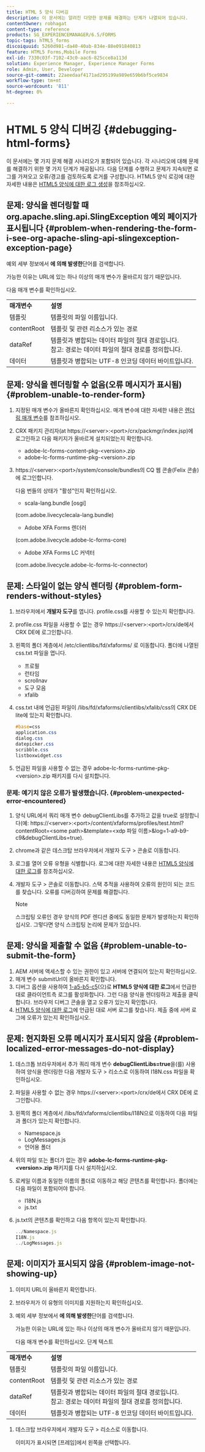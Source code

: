 ```yaml
---
title: HTML 5 양식 디버깅
description: 이 문서에는 알려진 다양한 문제를 해결하는 단계가 나열되어 있습니다.
contentOwner: robhagat
content-type: reference
products: SG_EXPERIENCEMANAGER/6.5/FORMS
topic-tags: hTML5_forms
discoiquuid: 5260d981-da40-40ab-834e-88e091840813
feature: HTML5 Forms,Mobile Forms
exl-id: 7330c03f-7102-43c0-aac6-825cce8a113d
solution: Experience Manager, Experience Manager Forms
role: Admin, User, Developer
source-git-commit: 22aeedaaf4171ad295199a989e659b6bf5ce9834
workflow-type: tm+mt
source-wordcount: '811'
ht-degree: 0%

---
```


# HTML 5 양식 디버깅 {#debugging-html-forms}

이 문서에는 몇 가지 문제 해결 시나리오가 포함되어 있습니다. 각 시나리오에 대해 문제를 해결하기 위한 몇 가지 단계가 제공됩니다. 다음 단계를 수행하고 문제가 지속되면 로그를 가져오고 오류/경고를 검토하도록 로거를 구성합니다. HTML5 양식 로깅에 대한 자세한 내용은 [HTML5 양식에 대한 로그 생성](/help/forms/enable-logs.md)을 참조하십시오.

## 문제: 양식을 렌더링할 때 org.apache.sling.api.SlingException 예외 페이지가 표시됩니다 {#problem-when-rendering-the-form-i-see-org-apache-sling-api-slingexception-exception-page}

예외 세부 정보에서 **에 의해 발생한**&#x200B;단어를 검색합니다.

가능한 이유는 URL에 있는 하나 이상의 매개 변수가 올바르지 않기 때문입니다.

다음 매개 변수를 확인하십시오.

<table>
 <tbody>
  <tr>
   <td><strong>매개변수</strong></td>
   <td><strong>설명</strong></td>
  </tr>
  <tr>
   <td>템플릿</td>
   <td>템플릿의 파일 이름입니다.</td>
  </tr>
  <tr>
   <td>contentRoot</td>
   <td>템플릿 및 관련 리소스가 있는 경로</td>
  </tr>
  <tr>
   <td>dataRef</td>
   <td>템플릿과 병합되는 데이터 파일의 절대 경로입니다.<br /> 참고: 경로는 데이터 파일의 절대 경로를 정의합니다.</td>
  </tr>
  <tr>
   <td>데이터</td>
   <td>템플릿과 병합되는 UTF-8 인코딩 데이터 바이트입니다.</td>
  </tr>
 </tbody>
</table>

## 문제: 양식을 렌더링할 수 없음(오류 메시지가 표시됨) {#problem-unable-to-render-form}

1. 지정된 매개 변수가 올바른지 확인하십시오. 매개 변수에 대한 자세한 내용은 [렌더링 매개 변수](#problem-when-rendering-the-form-i-see-org-apache-sling-api-slingexception-exception-page)를 참조하십시오.
1. CRX 패키지 관리자(at https://&lt;server>:&lt;port>/crx/packmgr/index.jsp)에 로그인하고 다음 패키지가 올바르게 설치되었는지 확인합니다.

   * adobe-lc-forms-content-pkg-&lt;version>.zip
   * adobe-lc-forms-runtime-pkg-&lt;version>.zip

1. https://&lt;server>:&lt;port>/system/console/bundles의 CQ 웹 콘솔(Felix 콘솔)에 로그인합니다.

   다음 번들의 상태가 &quot;활성&quot;인지 확인하십시오.

   * scala-lang.bundle [osgi]

   (com.adobe.livecyclecala-lang.bundle)

   * Adobe XFA Forms 렌더러

   (com.adobe.livecycle.adobe-lc-forms-core)

   * Adobe XFA Forms LC 커넥터

   (com.adobe.livecycle.adobe-lc-forms-lc-connector)

## 문제: 스타일이 없는 양식 렌더링 {#problem-form-renders-without-styles}

1. 브라우저에서 **개발자 도구**&#x200B;를 엽니다. profile.css를 사용할 수 있는지 확인합니다.
1. profile.css 파일을 사용할 수 없는 경우 https://&lt;server>:&lt;port>/crx/de에서 CRX DE에 로그인합니다.
1. 왼쪽의 폴더 계층에서 /etc/clientlibs/fd/xfaforms/ 로 이동합니다. 폴더에 나열된 css.txt 파일을 엽니다.

   * 프로필
   * 런타임
   * scrollnav
   * 도구 모음
   * xfalib

1. css.txt 내에 언급된 파일이 /libs/fd/xfaforms/clientlibs/xfalib/css의 CRX DE lite에 있는지 확인합니다.

   ```css
   #base=css
   application.css
   dialog.css
   datepicker.css
   scribble.css
   listboxwidget.css
   ```

1. 언급된 파일을 사용할 수 없는 경우 adobe-lc-forms-runtime-pkg-&lt;version>.zip 패키지를 다시 설치합니다.

### 문제: 예기치 않은 오류가 발생했습니다. {#problem-unexpected-error-encountered}

1. 양식 URL에서 쿼리 매개 변수 debugClientLibs를 추가하고 값을 true로 설정합니다(예: https://&lt;server>:&lt;port>/content/xfaforms/profiles/test.html?contentRoot=&lt;some path>&amp;template=&lt;xdp 파일 이름>&amp;log=1-a9-b9-c9&amp;debugClientLibs=true).
1. chrome과 같은 데스크탑 브라우저에서 개발자 도구 > 콘솔로 이동합니다.
1. 로그를 열어 오류 유형을 식별합니다. 로그에 대한 자세한 내용은 [HTML5 양식에 대한 로그](/help/forms/enable-logs.md)를 참조하십시오.
1. 개발자 도구 > 콘솔로 이동합니다. 스택 추적을 사용하여 오류의 원인이 되는 코드를 찾습니다. 오류를 디버깅하여 문제를 해결합니다.

   >[!NOTE]
   >
   >스크립팅 오류인 경우 양식의 PDF 렌디션 중에도 동일한 문제가 발생하는지 확인하십시오. 그렇다면 양식 스크립팅 논리에 문제가 있습니다.

## 문제: 양식을 제출할 수 없음 {#problem-unable-to-submit-the-form}

1. AEM 서버에 액세스할 수 있는 권한이 있고 서버에 연결되어 있는지 확인하십시오.
1. 매개 변수 submitUrl이 올바른지 확인합니다.
1. 디버그 옵션을 사용하여 [1-a5-b5-c5](/help/forms/enable-logs.md)(으)로 **HTML5 양식에 대한 로그**&#x200B;에서 언급한 대로 클라이언트측 로그를 활성화합니다. 그런 다음 양식을 렌더링하고 제출을 클릭합니다. 브라우저 디버그 콘솔을 열고 오류가 있는지 확인합니다.
1. [HTML5 양식에 대한 로그](/help/forms/enable-logs.md)에 언급된 대로 서버 로그를 찾습니다. 제출 중에 서버 로그에 오류가 있는지 확인하십시오.

## 문제: 현지화된 오류 메시지가 표시되지 않음 {#problem-localized-error-messages-do-not-display}

1. 데스크톱 브라우저에서 추가 쿼리 매개 변수 **debugClientLibs=true**&#x200B;을(를) 사용하여 양식을 렌더링한 다음 개발자 도구 > 리소스로 이동하여 I18N.css 파일을 확인하십시오.
1. 파일을 사용할 수 없는 경우 https://&lt;server>:&lt;port>/crx/de에서 CRX DE에 로그인합니다.
1. 왼쪽의 폴더 계층에서 /libs/fd/xfaforms/clientlibs/I18N으로 이동하여 다음 파일과 폴더가 있는지 확인합니다.

   * Namespace.js
   * LogMessages.js
   * 언어용 폴더

1. 위의 파일 또는 폴더가 없는 경우 **adobe-lc-forms-runtime-pkg-&lt;version>.zip** 패키지를 다시 설치하십시오.
1. 로케일 이름과 동일한 이름의 폴더로 이동하고 해당 콘텐츠를 확인합니다. 폴더에는 다음 파일이 포함되어야 합니다.

   * I18N.js
   * js.txt

1. js.txt의 콘텐츠를 확인하고 다음 항목이 있는지 확인합니다.

   ```javascript
   ../Namespace.js
   I18N.js
   ../LogMessages.js
   ```

## 문제: 이미지가 표시되지 않음 {#problem-image-not-showing-up}

1. 이미지 URL이 올바른지 확인합니다.
1. 브라우저가 이 유형의 이미지를 지원하는지 확인하십시오.
1. 예외 세부 정보에서 **에 의해 발생한**&#x200B;단어를 검색합니다.

   가능한 이유는 URL에 있는 하나 이상의 매개 변수가 올바르지 않기 때문입니다.

   다음 매개 변수를 확인하십시오.
단계 텍스트

<table>
 <tbody>
  <tr>
   <td><strong>매개변수</strong></td>
   <td><strong>설명</strong></td>
  </tr>
  <tr>
   <td>템플릿</td>
   <td>템플릿의 파일 이름입니다.</td>
  </tr>
  <tr>
   <td>contentRoot</td>
   <td>템플릿 및 관련 리소스가 있는 경로</td>
  </tr>
  <tr>
   <td>dataRef</td>
   <td>템플릿과 병합되는 데이터 파일의 절대 경로입니다.<br /> 참고: 경로는 데이터 파일의 절대 경로를 정의합니다.</td>
  </tr>
  <tr>
   <td>데이터</td>
   <td>템플릿과 병합되는 UTF-8 인코딩 데이터 바이트입니다.</td>
  </tr>
 </tbody>
</table>

1. 데스크탑 브라우저에서 개발자 도구 > 리소스로 이동합니다.

   이미지가 표시되면 [프레임]에서 왼쪽을 선택합니다.

